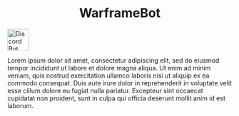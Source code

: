 <div id="header" align="center">
  <h1>WarframeBot</h1>
</div>

<img src="(https://cdn.dribbble.com/users/5242374/screenshots/16641455/media/0a74ea6b1d505b316ced8be139175fc3.gif)" alt="Discord Bot" style="width:48px;height:48px;">

<p>Lorem ipsum dolor sit amet, consectetur adipiscing elit, sed do eiusmod tempor incididunt ut labore et dolore magna aliqua. Ut enim ad minim veniam, quis nostrud exercitation ullamco laboris nisi ut aliquip ex ea commodo consequat. Duis aute irure dolor in reprehenderit in voluptate velit esse cillum dolore eu fugiat nulla pariatur. Excepteur sint occaecat cupidatat non proident, sunt in culpa qui officia deserunt mollit anim id est laborum.</p>
